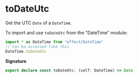 # toDateUtc

Get the UTC `Date` of a `DateTime`.

To import and use `toDateUtc` from the "DateTime" module:

```ts
import * as DateTime from "effect/DateTime"
// Can be accessed like this
DateTime.toDateUtc
```

**Signature**

```ts
export declare const toDateUtc: (self: DateTime) => Date
```
